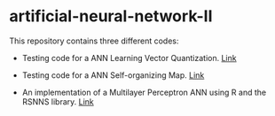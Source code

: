 # artificial-neural-network-II
This repository contains three different codes:

  - Testing code for a ANN Learning Vector Quantization. [Link](LVQ)
  
  - Testing code for a ANN Self-organizing Map. [Link](SOM)
  
  - An implementation of a Multilayer Perceptron ANN using R and the RSNNS library. [Link](PM)

